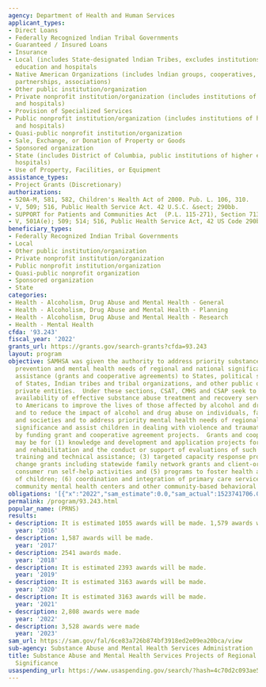 ```yaml
---
agency: Department of Health and Human Services
applicant_types:
- Direct Loans
- Federally Recognized lndian Tribal Governments
- Guaranteed / Insured Loans
- Insurance
- Local (includes State-designated lndian Tribes, excludes institutions of higher
  education and hospitals
- Native American Organizations (includes lndian groups, cooperatives, corporations,
  partnerships, associations)
- Other public institution/organization
- Private nonprofit institution/organization (includes institutions of higher education
  and hospitals)
- Provision of Specialized Services
- Public nonprofit institution/organization (includes institutions of higher education
  and hospitals)
- Quasi-public nonprofit institution/organization
- Sale, Exchange, or Donation of Property or Goods
- Sponsored organization
- State (includes District of Columbia, public institutions of higher education and
  hospitals)
- Use of Property, Facilities, or Equipment
assistance_types:
- Project Grants (Discretionary)
authorizations:
- 520A-M, 581, 582, Children's Health Act of 2000. Pub. L. 106, 310.
- V, 509; 516, Public Health Service Act. 42 U.S.C. &sect; 290bb.
- SUPPORT for Patients and Communities Act  (P.L. 115-271), Section 7134 [42 USC 280h-7].
- V, 501A(e); 509; 514; 516, Public Health Service Act, 42 US Code 290bb.
beneficiary_types:
- Federally Recognized Indian Tribal Governments
- Local
- Other public institution/organization
- Private nonprofit institution/organization
- Public nonprofit institution/organization
- Quasi-public nonprofit organization
- Sponsored organization
- State
categories:
- Health - Alcoholism, Drug Abuse and Mental Health - General
- Health - Alcoholism, Drug Abuse and Mental Health - Planning
- Health - Alcoholism, Drug Abuse and Mental Health - Research
- Health - Mental Health
cfda: '93.243'
fiscal_year: '2022'
grants_url: https://grants.gov/search-grants?cfda=93.243
layout: program
objective: SAMHSA was given the authority to address priority substance abuse treatment,
  prevention and mental health needs of regional and national significance through
  assistance (grants and cooperative agreements) to States, political subdivisions
  of States, Indian tribes and tribal organizations, and other public or nonprofit
  private entities.  Under these sections, CSAT, CMHS and CSAP seek to expand the
  availability of effective substance abuse treatment and recovery services available
  to Americans to improve the lives of those affected by alcohol and drug additions,
  and to reduce the impact of alcohol and drug abuse on individuals, families, communities
  and societies and to address priority mental health needs of regional and national
  significance and assist children in dealing with violence and traumatic events through
  by funding grant and cooperative agreement projects.  Grants and cooperative agreements
  may be for (1) knowledge and development and application projects for treatment
  and rehabilitation and the conduct or support of evaluations of such projects; (2)
  training and technical assistance; (3) targeted capacity response programs (4) systems
  change grants including statewide family network grants and client-oriented and
  consumer run self-help activities and (5) programs to foster health and development
  of children; (6) coordination and integration of primary care services into publicly-funded
  community mental health centers and other community-based behavioral health settings
obligations: '[{"x":"2022","sam_estimate":0.0,"sam_actual":1523741706.0,"usa_spending_actual":2427868200.84},{"x":"2023","sam_estimate":2248999918.0,"sam_actual":0.0,"usa_spending_actual":3397915271.22},{"x":"2024","sam_estimate":0.0,"sam_actual":0.0,"usa_spending_actual":1721950510.07}]'
permalink: /program/93.243.html
popular_name: (PRNS)
results:
- description: It is estimated 1055 awards will be made. 1,579 awards were made.
  year: '2016'
- description: 1,587 awards will be made.
  year: '2017'
- description: 2541 awards made.
  year: '2018'
- description: It is estimated 2393 awards will be made.
  year: '2019'
- description: It is estimated 3163 awards will be made.
  year: '2020'
- description: It is estimated 3163 awards will be made.
  year: '2021'
- description: 2,808 awards were made
  year: '2022'
- description: 3,528 awards were made
  year: '2023'
sam_url: https://sam.gov/fal/6ce83a726b874bf3918ed2e09ea20bca/view
sub-agency: Substance Abuse and Mental Health Services Administration
title: Substance Abuse and Mental Health Services Projects of Regional and National
  Significance
usaspending_url: https://www.usaspending.gov/search/?hash=4c70d2c093ae56b7205c50ce216dbbf8
---
```

